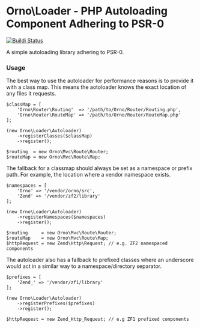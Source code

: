 # Orno\Loader - PHP Autoloading Component Adhering to PSR-0

[![Buildi Status](https://travis-ci.org/orno/loader.png?branch=master)](https://travis-ci.org/orno/loader)

A simple autoloading library adhering to PSR-0.

### Usage

The best way to use the autoloader for performance reasons is to provide it with a class map. This means the aotoloader
knows the exact location of any files it requests.

    $classMap = [
        'Orno\Router\Routing'  => '/path/to/Orno/Router/Routing.php',
        'Orno\Router\RouteMap' => '/path/to/Orno/Router/RouteMap.php'
    ];

    (new Orno\Loader\Autoloader)
        ->registerClasses($classMap)
        ->register();

    $routing  = new Orno\Mvc\Route\Router;
    $routeMap = new Orno\Mvc\Route\Map;

The fallback for a classmap should always be set as a namespace or prefix path. For example, the location where a vendor namespace exists.

    $namespaces = [
        'Orno' => '/vendor/orno/src',
        'Zend' => '/vendor/zf2/library'
    ];

    (new Orno\Loader\Autoloader)
        ->registerNamespaces($namespaces)
        ->register();

    $routing     = new Orno\Mvc\Route\Router;
    $routeMap    = new Orno\Mvc\Route\Map;
    $httpRequest = new Zend\Http\Request; // e.g. ZF2 namespaced components

The autoloader also has a fallback to prefixed classes where an underscore would act in a similar way to a namespace/directory separator.

    $prefixes = [
        'Zend_' => '/vendor/zf1/library'
    ];

    (new Orno\Loader\Autoloader)
        ->registerPrefixes($prefixes)
        ->register();

    $httpRequest = new Zend_Http_Request; // e.g ZF1 prefixed components